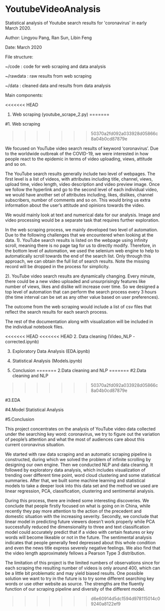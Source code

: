 # YoutubeVideoAnalysis

Statistical analysis of Youtube search results for 'coronavirus' in early March 2020.

Author: Lingyou Pang, Ran Sun, Libin Feng

Date: March 2020

File structure:

~/code : code for web scraping and data analysis

~/rawdata : raw results from web scraping

~/data : cleaned data and results from data analysis

Main components:

<<<<<<< HEAD
1. Web scraping (youtube_scrape_2.py)
=======

#1. Web scraping
>>>>>>> 50370a2fd092a033928d05866c8a04b0cd87879e

We focused on YouTube video search results of keyword ‘coronavirus’. Due to the worldwide outbreak of the COVID-19, we were interested in how people react to the epidemic in terms of video uploading, views, attitude and so on.

The YouTube search results generally include two level of webpages. The first level is a list of videos, with attributes including title, channel, views, upload time, video length, video description and video preview image. Once we follow the hyperlink and go to the second level of each individual video, we would have another set of attributes including, likes, dislikes, channel subscribers, number of comments and so on. This would bring us extra information about the user’s attitude and opinions towards the video. 

We would mainly look at text and numerical data for our analysis. Image and video processing would be a separate task that requires further exploration.

In the web scraping process, we mainly developed two level of automation. Due to the following challenges that we encountered when looking at the data.
1). YouTube search results is listed on the webpage using infinity scroll, meaning there is no page tag for us to directly modify. Therefore, in the bottom level of automation, we used the selenium web engine to help to automatically scroll towards the end of the search list. Only through this approach, we can obtain the full list of search results. Note the missing record will be dropped in the process for simplicity. 

2). YouTube video search results are dynamically changing. Every minute, there could be a new video uploaded and unsurprisingly features like number of views, likes and dislike will increase over time. So we designed a top level of automation that can perform the search process every 3 hours (the time interval can be set as any other value based on user preferences).

The outcome from the web scraping would include a list of csv files that reflect the search results for each search process. 

The rest of the documentation along with visualization will be included in the individual notebook files.

<<<<<<< HEAD
<<<<<<< HEAD
2. Data cleaning (Video_NLP - corrected.ipynb)

3. Exploratory Data Analysis (EDA.ipynb)

4. Statistical Analysis (Models.ipynb)

5. Conclusion
=======
2.Data cleaning and NLP
=======
#2.Data cleaning and NLP
>>>>>>> 50370a2fd092a033928d05866c8a04b0cd87879e

#3.EDA

#4.Model Statistical Analysis

#5.Conclusion

This project concentrates on the analysis of YouTube video data collected under the searching key word: coronavirus, we try to figure out the variation of people’s attention and what the most of audiences care about this current coronavirus situation. 

We started with raw data scraping and an automatic scraping pipeline is constructed, during which we solved the problem of infinite scrolling by designing our own engine. Then we conducted NLP and data cleaning. It followed by exploratory data analysis, which includes visualization of trending over different time point, word cloud clustering and some statistical summaries. After that, we built some machine learning and statistical models to take a deeper look into this data set and the method we used are linear regression, PCA, classification, clustering and sentimental analysis. 

During this process, there are indeed some interesting discoveries. We conclude that people firstly focused on what is going on in China, while recently they pay more attention to the action of the precedent and domestic situation with the increasing severity. Secondly, we conclude that linear model in predicting future viewers doesn’t work properly while PCA successfully reduced the dimensionality to three and text classification model could accurately predict that if a video with certain features or key words will become likeable or not in the future. The sentimental analysis indicates that people generally feed depressed about this whole condition and even the news title express severely negative feelings. We also find that the video length approximately fellows a Pearson Type 3 distribution.

The limitation of this project is the limited numbers of observations since for each scraping the resulting number of videos is only around 400, which can be a little bit problematic and may yield biased results. One possible solution we want to try in the future is to try some different searching key words or use other website as source. The strengths are the fluently function of our scraping pipeline and diversity of the different model.



>>>>>>> d6e60914d5dc1594d978115014c09240a8122ef9
